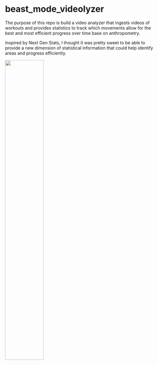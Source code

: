 # beast_mode_videolyzer
The purpose of this repo is build a video analyzer that ingests videos of workouts and provides statistics to track which movements allow for the best and most efficient progress over time base on anthropometry.

Inspired by Next Gen Stats, I thought it was pretty sweet to be able to provide a new dimension of statistical information that could help identify areas and progress efficiently.

[<img src="https://img.youtube.com/vi/<VIDEO ID>/maxresdefault.jpg" width="50%">](https://youtu.be/RXs6G9YBo3c)
